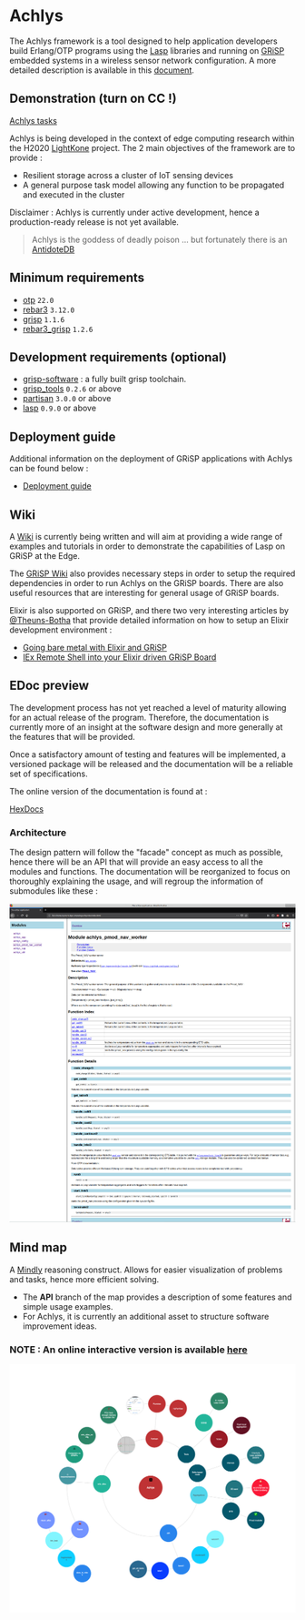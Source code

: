 # Achlys
The Achlys framework is a tool designed to help application developers build Erlang/OTP programs using the [Lasp](https://lasp-lang.readme.io) libraries and running on [GRiSP](https://grisp.org) embedded systems in a wireless sensor network configuration. A more detailed description is available in this [document](https://www.info.ucl.ac.be/~pvr/p875-kopestenski.pdf?bclid=IwAR1QlcSpH76ikzte38eR5cCaQseOBizzHjZ5tHCBZ1_fWUqZIf8HIwjZM1E).


## Demonstration (turn on CC  !)
[Achlys tasks](https://youtu.be/HhOvTt5Gj2Y)

Achlys is being developed in the context of edge computing research within the H2020 [LightKone](https://lightkone.eu) project. The 2 main objectives of the framework are to provide :

- Resilient storage across a cluster of IoT sensing devices
- A general purpose task model allowing any function to be propagated and executed in the cluster

Disclaimer : Achlys is currently under active development, hence a production-ready release is not yet available.

> Achlys is the goddess of deadly poison ... but fortunately there is an [AntidoteDB](https://www.antidotedb.eu/)

## Minimum requirements

- [otp](https://github.com/erlang/otp) `22.0`
- [rebar3](https://github.com/erlang/rebar3) `3.12.0`
- [grisp](https://github.com/grisp/grisp) `1.1.6`
- [rebar3_grisp](https://github.com/grisp/rebar3_grisp) `1.2.6`

## Development requirements (optional)

- [grisp-software](https://github.com/grisp/grisp-software) : a fully built grisp toolchain.
- [grisp_tools](https://github.com/grisp/grisp_tools) `0.2.6` or above
- [partisan](https://github.com/lasp-lang/partisan) `3.0.0` or above
- [lasp](https://github.com/lasp-lang/lasp) `0.9.0` or above

## Deployment guide

Additional information on the deployment of GRiSP applications with Achlys can be found below :

- [Deployment guide](https://github.com/achlysproject/achlys/blob/master/resources/DEPLOY.md)

## Wiki

A [Wiki](https://github.com/Laymer/achlys/wiki/Achlys-Wiki) is currently being written and will aim at providing a wide
range of examples and tutorials in order to demonstrate the capabilities of Lasp on GRiSP at the Edge.

The [GRiSP Wiki](https://github.com/grisp/grisp/wiki) also provides necessary steps in order to setup the required dependencies in order to run Achlys on the GRiSP boards. There are also useful resources that are interesting for general usage of GRiSP boards.

Elixir is also supported on GRiSP, and there two very interesting articles by [@Theuns-Botha](https://github.com/Theuns-Botha) that provide detailed information on how to setup an Elixir development environment :

- [Going bare metal with Elixir and GRiSP](https://medium.com/@toensbotes/going-bare-metal-with-elixir-and-grisp-8fa8066f3d39)
- [IEx Remote Shell into your Elixir driven GRiSP Board](https://medium.com/@toensbotes/iex-remote-shell-into-your-elixir-driven-grisp-board-76faa8f2179e)

## EDoc preview

The development process has not yet reached a level of maturity allowing for an actual release of the program.
Therefore, the documentation is currently more of an insight at the software design and more generally at
the features that will be provided.

Once a satisfactory amount of testing and features will be implemented, a versioned package will be released and the documentation will be a reliable set of specifications.

The online version of the documentation is found at :

[HexDocs](https://hexdocs.pm/achlys)

### Architecture

The design pattern will follow the "facade" concept as much as possible, hence there will be an API that will provide an easy access to all the modules and functions. The documentation will be reorganized to focus on thoroughly explaining the usage, and will regroup the information of submodules like these :

<p align="center">
  <img src="resources/Doc_preview.png" alt="EDoc"/>
</p>


## Mind map

A [Mindly](http://www.mindlyapp.com) reasoning construct.
Allows for easier visualization of problems and tasks, hence more efficient solving.
- The **API** branch of the map provides a description of some features and simple usage examples.
- For Achlys, it is currently an additional asset to structure software improvement ideas.

### NOTE : An online interactive version is available [here](https://achlysproject.github.io/achlys-map/)

<p align="center">
  <img src="resources/Achlys.png" alt="MMap"/>
</p>
